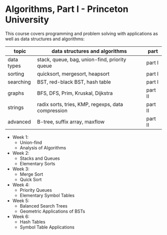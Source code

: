# Algorithms, Part I - Princeton University

This course covers programming and problem solving with applications as well as data structures and algorithms:

| topic      | data structures and algorithms                     | part    |
| ---------- | -------------------------------------------------- | ------- |
| data types | stack, queue, bag, union-find, priority queue      | part I  |
| sorting    | quicksort, mergesort, heapsort                     | part I  |
| searching  | BST, red-black BST, hash table                     | part I  |
| graphs     | BFS, DFS, Prim, Kruskal, Dijkstra                  | part II |
| strings    | radix sorts, tries, KMP, regexps, data compression | part II |
| advanced   | B-tree, suffix array, maxflow                      | part II |

* Week 1:
  * Union-find
  * Analysis of Algorithms
* Week 2:
  * Stacks and Queues
  * Elementary Sorts
* Week 3:
  * Merge Sort
  * Quick Sort
* Week 4:
  * Priority Queues
  * Elementary Symbol Tables
* Week 5:
  * Balanced Search Trees
  * Geometric Applications of BSTs
* Week 6:
  * Hash Tables
  * Symbol Table Applications
